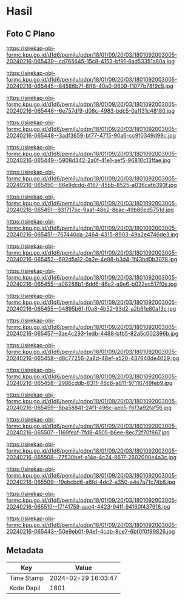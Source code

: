 # Hasil

## Foto C Plano

https://sirekap-obj-formc.kpu.go.id/d1d6/pemilu/pdpr/18/01/09/20/03/1801092003005-20240216-065439--cd765645-15c8-4153-bf91-6ad53351a80a.jpg

https://sirekap-obj-formc.kpu.go.id/d1d6/pemilu/pdpr/18/01/09/20/03/1801092003005-20240216-065445--84586b7f-8ff8-40a0-9609-f1077b78f9c8.jpg

https://sirekap-obj-formc.kpu.go.id/d1d6/pemilu/pdpr/18/01/09/20/03/1801092003005-20240216-065446--6e757df9-d08c-4983-bdc5-0a1f31c48180.jpg

https://sirekap-obj-formc.kpu.go.id/d1d6/pemilu/pdpr/18/01/09/20/03/1801092003005-20240216-065448--3adf3659-bf77-4715-90a6-cc9f0349d99c.jpg

https://sirekap-obj-formc.kpu.go.id/d1d6/pemilu/pdpr/18/01/09/20/03/1801092003005-20240216-065449--5908d342-2a0f-41e1-aef5-96810c13ffae.jpg

https://sirekap-obj-formc.kpu.go.id/d1d6/pemilu/pdpr/18/01/09/20/03/1801092003005-20240216-065450--66e9dcdd-4167-45bb-8525-a036cafb393f.jpg

https://sirekap-obj-formc.kpu.go.id/d1d6/pemilu/pdpr/18/01/09/20/03/1801092003005-20240216-065451--931717bc-9aaf-48e2-8eac-49b86ed5751d.jpg

https://sirekap-obj-formc.kpu.go.id/d1d6/pemilu/pdpr/18/01/09/20/03/1801092003005-20240216-065451--767440da-2464-4315-8903-49a2e4746de3.jpg

https://sirekap-obj-formc.kpu.go.id/d1d6/pemilu/pdpr/18/01/09/20/03/1801092003005-20240216-065452--692d5a12-0a2e-4e98-b3d4-1f43bd0b3078.jpg

https://sirekap-obj-formc.kpu.go.id/d1d6/pemilu/pdpr/18/01/09/20/03/1801092003005-20240216-065455--a08288b1-6dd6-46e2-a9e6-b022ec517f0e.jpg

https://sirekap-obj-formc.kpu.go.id/d1d6/pemilu/pdpr/18/01/09/20/03/1801092003005-20240216-065455--04895b6f-f0a8-4b52-93d2-a2b61e80af3c.jpg

https://sirekap-obj-formc.kpu.go.id/d1d6/pemilu/pdpr/18/01/09/20/03/1801092003005-20240216-065457--3ae4c293-1edb-4488-bfb5-82a5c002396b.jpg

https://sirekap-obj-formc.kpu.go.id/d1d6/pemilu/pdpr/18/01/09/20/03/1801092003005-20240216-065458--d8c77256-2a8d-48ef-a520-437640de4029.jpg

https://sirekap-obj-formc.kpu.go.id/d1d6/pemilu/pdpr/18/01/09/20/03/1801092003005-20240216-065458--2986cddb-8311-46c8-a811-97116749feb9.jpg

https://sirekap-obj-formc.kpu.go.id/d1d6/pemilu/pdpr/18/01/09/20/03/1801092003005-20240216-065459--8ba58841-24f1-496c-aeb5-f6f3a92faf56.jpg

https://sirekap-obj-formc.kpu.go.id/d1d6/pemilu/pdpr/18/01/09/20/03/1801092003005-20240216-065507--1169feaf-7fd8-4505-b6ee-8ec72f70f867.jpg

https://sirekap-obj-formc.kpu.go.id/d1d6/pemilu/pdpr/18/01/09/20/03/1801092003005-20240216-065508--77530bef-a14e-4c24-9617-2602090e4a3c.jpg

https://sirekap-obj-formc.kpu.go.id/d1d6/pemilu/pdpr/18/01/09/20/03/1801092003005-20240216-065509--19ebcbd6-a6fd-4dc2-a350-a4e7a71c74b8.jpg

https://sirekap-obj-formc.kpu.go.id/d1d6/pemilu/pdpr/18/01/09/20/03/1801092003005-20240216-065510--17141759-aae4-4423-94ff-94160f437918.jpg

https://sirekap-obj-formc.kpu.go.id/d1d6/pemilu/pdpr/18/01/09/20/03/1801092003005-20240216-065443--50e9eb0f-94e1-4cdb-8ce7-6bf0f0f99826.jpg


## Metadata

| Key        | Value               |
| ---------- | ------------------- |
| Time Stamp | 2024-02-29 16:03:47 |
| Kode Dapil | 1801                |



